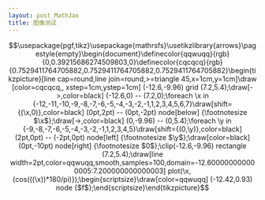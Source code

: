 ```yaml
---
layout: post_MathJax
title: 图像测试
---
```


$$\usepackage{pgf,tikz}\usepackage{mathrsfs}\usetikzlibrary{arrows}\pagestyle{empty}\begin{document}\definecolor{qqwuqq}{rgb}{0,0.39215686274509803,0}\definecolor{cqcqcq}{rgb}{0.7529411764705882,0.7529411764705882,0.7529411764705882}\begin{tikzpicture}[line cap=round,line join=round,>=triangle 45,x=1cm,y=1cm]\draw [color=cqcqcq,, xstep=1cm,ystep=1cm] (-12.6,-9.96) grid (7.2,5.4);\draw[->,color=black] (-12.6,0) -- (7.2,0);\foreach \x in {-12,-11,-10,-9,-8,-7,-6,-5,-4,-3,-2,-1,1,2,3,4,5,6,7}\draw[shift={(\x,0)},color=black] (0pt,2pt) -- (0pt,-2pt) node[below] {\footnotesize $\x$};\draw[->,color=black] (0,-9.96) -- (0,5.4);\foreach \y in {-9,-8,-7,-6,-5,-4,-3,-2,-1,1,2,3,4,5}\draw[shift={(0,\y)},color=black] (2pt,0pt) -- (-2pt,0pt) node[left] {\footnotesize $\y$};\draw[color=black] (0pt,-10pt) node[right] {\footnotesize $0$};\clip(-12.6,-9.96) rectangle (7.2,5.4);\draw[line width=2pt,color=qqwuqq,smooth,samples=100,domain=-12.600000000000005:7.200000000000003] plot(\x,{cos(((\x))*180/pi)});\begin{scriptsize}\draw[color=qqwuqq] (-12.42,0.93) node {$f$};\end{scriptsize}\end{tikzpicture}$$
